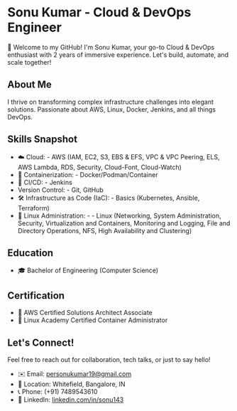 # Sonu Kumar - Cloud & DevOps Engineer

👋 Welcome to my GitHub! I'm Sonu Kumar, your go-to Cloud & DevOps enthusiast with 2 years of immersive experience. Let's build, automate, and scale together!

## About Me
I thrive on transforming complex infrastructure challenges into elegant solutions. Passionate about AWS, Linux, Docker, Jenkins, and all things DevOps.

## Skills Snapshot
- ☁️ Cloud: - AWS (IAM, EC2, S3, EBS & EFS, VPC & VPC Peering, ELS, AWS Lambda, RDS, Security, Cloud-Font, Cloud-Watch)
- 🐳 Containerization: - Docker/Podman/Container
- 🚀 CI/CD: - Jenkins
-    Version Control: - Git, GitHub
- 🛠️ Infrastructure as Code (IaC): - Basics (Kubernetes, Ansible, Terraform)
- 🐧 Linux Administration: - - Linux (Networking, System Administration, Security, Virtualization and Containers, Monitoring and Logging, File and Directory Operations, NFS, High Availability and Clustering)

## Education
- 🎓 Bachelor of Engineering (Computer Science)

## Certification
- 🏅 AWS Certified Solutions Architect Associate
- 🏅 Linux Academy Certified Container Administrator

## Let's Connect!
Feel free to reach out for collaboration, tech talks, or just to say hello!
- ✉️ Email: personukumar19@gmail.com
- 📍 Location: Whitefield, Bangalore, IN
- 📞 Phone: (+91) 7489543610
- 💼 LinkedIn: [linkedin.com/in/sonu143](https://www.linkedin.com/in/sonu143/)
